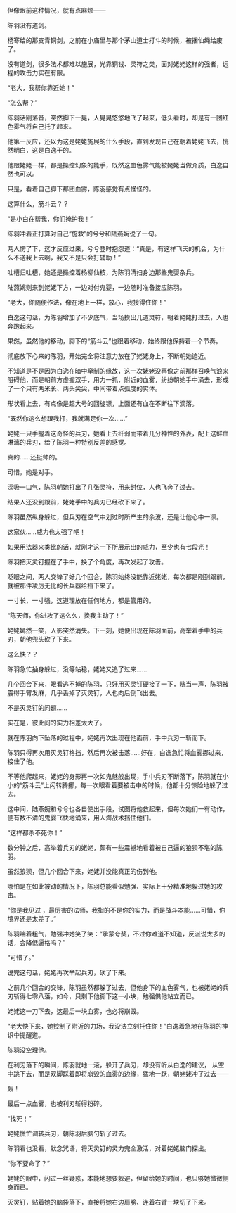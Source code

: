 但像眼前这种情况，就有点麻烦——

陈羽没有道剑。

杨寒给的那支青铜剑，之前在小庙里与那个茅山道士打斗的时候，被捆仙绳给废了。

没有道剑，很多法术都难以施展，光靠铜钱、灵符之类，面对姥姥这样的强者，远程的攻击力实在有限。

“老大，我帮你靠近她！”

“怎么帮？”

陈羽话刚落音，突然脚下一晃，人晃晃悠悠地飞了起来，低头看时，却是有一团红色雾气将自己托了起来。

他第一反应，还以为这是姥姥施展的什么手段，直到发现自己在朝着姥姥飞去，恍然明白，这是白逸干的。

他跟姥姥一样，都是操控幻象的能手，既然这血色雾气能被姥姥当做介质，白逸自然也可以。

只是，看着自己脚下那团血雾，陈羽感觉有点怪怪的。

这算什么，筋斗云？？

“是小白在帮我，你们掩护我！”

陈羽冲着正打算对自己“施救”的兮兮和陆燕婉说了一句。

两人愣了下，这才反应过来，兮兮登时抱怨道：“真是，有这样飞天的机会，为什么不送我上去啊，我又不是只会打辅助！”

吐槽归吐槽，她还是操控着杨柳仙枝，为陈羽清扫身边那些鬼婴杂兵。

陆燕婉则来到姥姥下方，一边对付鬼婴，一边随时准备接应陈羽。

“老大，你随便作法，像在地上一样，放心，我接得住你！”

白逸这句话，为陈羽增加了不少底气，当场摸出几道灵符，朝着姥姥打过去，人也奔跑起来。

果然，虽然他的移动，脚下的“筋斗云”也跟着移动，始终跟他保持着一个节奏。

彻底放下心来的陈羽，开始完全将注意力放在了姥姥身上，不断朝她迫近。

不知道是不是因为白逸在暗中牵制的缘故，这一次姥姥没再像之前那样召唤气浪来阻碍他，而是朝前方虚握双手，用力一抓，附近的血雾，纷纷朝她手中涌去，形成了一个只有两米长、两头尖尖，中间带着点弧度的实体。

形状看上去，有点像是超大号的回旋镖，上面还有血在不断往下滴落。

“既然你这么想跟我打，我就满足你一次……”

姥姥一只手握着这奇怪的兵刃，她看上去纤弱而带着几分神性的外表，配上这鲜血淋漓的兵刃，给了陈羽一种特别反差的感觉。

真的……还挺帅的。

可惜，她是对手。

深吸一口气，陈羽朝她打出了几张灵符，用来封位，人也飞奔了过去。

结果人还没到跟前，姥姥手中的兵刃已经砍下来了。

陈羽虽然纵身躲过，但兵刃在空气中划过时所产生的余波，还是让他心中一凛。

这家伙……威力也太强了吧！

如果用法器来类比的话，就刚才这一下所展示出的威力，至少也有七段光！

陈羽把灭灵钉握在了手中，换了个角度，再次发起了攻击。

眨眼之间，两人交锋了好几个回合，陈羽始终没能靠近姥姥，每次都是刚到跟前，就被那件凌厉无比的长兵器给挡下来了。

一寸长，一寸强，这道理放在任何地方，都是管用的。

“陈天师，你进攻了这么久，换我主动了！”

姥姥嫣然一笑，人影突然消失。下一刻，她便出现在陈羽面前，高举着手中的兵刃，朝他兜头砍了下来。

这么快？？

陈羽急忙抽身躲过，没等站稳，姥姥又追了过来……

几个回合下来，眼看逃不掉的陈羽，只好用灭灵钉硬接了一下，咣当一声，陈羽被震得手臂发麻，几乎丢掉了灭灵钉，人也向后倒飞出去。

不是灭灵钉的问题……

实在是，彼此间的实力相差太大了。

就在陈羽向下坠落的过程中，姥姥再次出现在他面前，手中兵刃一斩而下。

陈羽只得再次用灭灵钉格挡，然后再次被击落……好在，白逸急忙将血雾挪过来，接住了他。

不等他爬起来，姥姥的身影再一次如鬼魅般出现，手中兵刃不断落下，陈羽就在小小的“筋斗云”上闪转腾挪，每一次眼看着要被击中的时候，他都十分惊险地躲了过去。

这中间，陆燕婉和兮兮也各自使出手段，试图将他救起来，但每次她们一有动作，便有数不清的鬼婴飞快地涌来，用人海战术挡住他们。

“这样都杀不死你！”

数分钟之后，高举着兵刃的姥姥，颇有一些震撼地看着被自己逼的狼狈不堪的陈羽。

虽然狼狈，但几个回合下来，姥姥并没能真正的伤到他。

哪怕是在如此被动的情况下，陈羽总能看似勉强、实际上十分精准地躲过她的攻击。

“你是我见过 ，最厉害的法师，我指的不是你的实力，而是战斗本能……可惜，你境界还是太差了。”

陈羽喘着粗气，勉强冲她笑了笑：“承蒙夸奖，不过你难道不知道，反派说太多的话，会降低逼格吗？”

“可惜了。”

说完这句话，姥姥再次举起兵刃，砍了下来。

之前几个回合的交锋，陈羽虽然都躲了过去，但他身下的血色雾气，也被姥姥的兵刃斩得七零八落，如今，只剩下他脚下这一小块，勉强供他站立而已。

姥姥这一刀下去，这最后一块血雾，也必将崩毁。

“老大快下来，她控制了附近的力场，我没法立刻托住你！”白逸着急地在陈羽的神识中提醒道。

陈羽没空理他。

在利刃落下的瞬间，陈羽就地一滚，躲开了兵刃，却没有听从白逸的建议， 从空中跳下去，而是双脚踩着即将崩毁的血雾的边缘，猛地一跃，朝姥姥冲了过去——

轰！

最后一点血雾，也被利刃斩得粉碎。

“找死！”

姥姥慌忙调转兵刃，朝陈羽后脑勺斩了过去。

陈羽看也没看，默念咒语，将灭灵钉的灵力完全激活，对着姥姥脑门探出。

“你不要命了？”

姥姥的眼中，闪过一丝疑惑，本能地想要躲避，但留给她的时间，也只够她微微侧身而已。

灭灵钉，贴着她的脑袋落下，直接将她右边肩膀、连着右臂一块切了下来。
